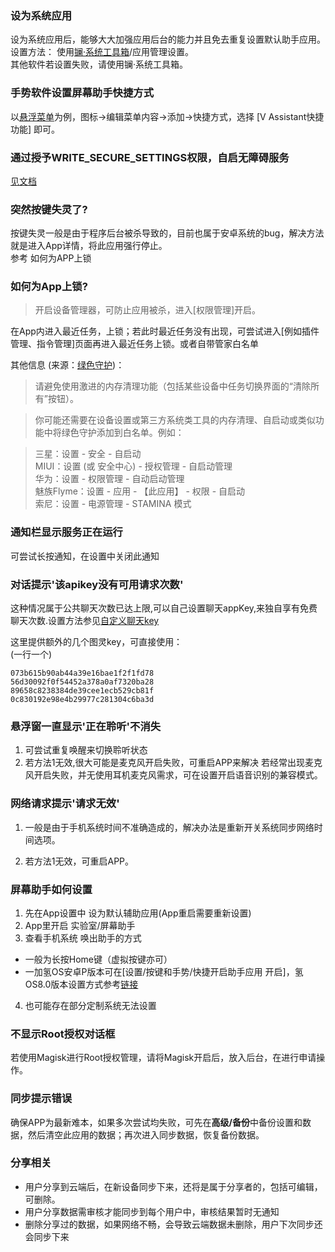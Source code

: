 ### 设为系统应用
设为系统应用后，能够大大加强应用后台的能力并且免去重复设置默认助手应用。
设置方法：
使用[镧·系统工具箱](https://www.coolapk.com/apk/xzr.La.systemtoolbox)/应用管理设置。  
其他软件若设置失败，请使用镧·系统工具箱。

### 手势软件设置屏幕助手快捷方式

以[悬浮菜单]()为例，图标->编辑菜单内容->添加->快捷方式，选择 [V Assistant快捷功能] 即可。


### 通过授予WRITE_SECURE_SETTINGS权限，自启无障碍服务

[见文档](...)

### 突然按键失灵了?
按键失灵一般是由于程序后台被杀导致的，目前也属于安卓系统的bug，解决方法就是进入App详情，将此应用强行停止。  
参考 如何为APP上锁

### 如何为App上锁?

> 开启设备管理器，可防止应用被杀，进入[权限管理]开启。

在App内进入最近任务，上锁；若此时最近任务没有出现，可尝试进入[例如插件管理、指令管理]页面再进入最近任务上锁。或者自带管家白名单

其他信息 (来源：[绿色守护](https://www.coolapk.com/apk/com.oasisfeng.greenify))：
> 请避免使用激进的内存清理功能（包括某些设备中任务切换界面的“清除所有”按钮）。  

>  你可能还需要在设备设置或第三方系统类工具的内存清理、自启动或类似功能中将绿色守护添加到白名单。例如：

>  三星：设置 - 安全 - 自启动  
>  MIUI：设置 (或 安全中心) - 授权管理 - 自启动管理  
>  华为：设置 - 权限管理 - 自动启动管理  
>  魅族Flyme：设置 - 应用 - 【此应用】 - 权限 - 自启动  
>  索尼：设置 - 电源管理 - STAMINA 模式


### 通知栏显示服务正在运行
可尝试长按通知，在设置中关闭此通知

### 对话提示'该apikey没有可用请求次数'
这种情况属于公共聊天次数已达上限,可以自己设置聊天appKey,来独自享有免费聊天次数.设置方法参见[自定义聊天key](https://vove.gitee.io/2019/01/24/custom_chat_system/)

这里提供额外的几个图灵key，可直接使用：  
(一行一个)
```
073b615b90ab44a39e16bae1f2f1fd78
56d30092f0f54452a378a0af7320ba28
89658c8238384de39cee1ecb529cb81f
0c830192e98e4b29977c281304c6ba3d
```

### 悬浮窗一直显示'正在聆听'不消失
1. 可尝试重复唤醒来切换聆听状态
2. 若方法1无效,很大可能是麦克风开启失败，可重启APP来解决
若经常出现麦克风开启失败，并无使用耳机麦克风需求，可在设置开启语音识别的兼容模式。

### 网络请求提示'请求无效'

1. 一般是由于手机系统时间不准确造成的，解决办法是重新开关系统同步网络时间选项。

2. 若方法1无效，可重启APP。

### 屏幕助手如何设置

1. 先在App设置中 设为默认辅助应用(App重启需要重新设置)
2. App里开启 实验室/屏幕助手
3. 查看手机系统 唤出助手的方式
  - 一般为长按Home键（虚拟按键亦可）
  - 一加氢OS安卓P版本可在[设置/按键和手势/快捷开启助手应用 开启]，氢OS8.0版本设置方式参考[链接](https://www.coolapk.com/feed/8889370)
4. 也可能存在部分定制系统无法设置

### 不显示Root授权对话框

若使用Magisk进行Root授权管理，请将Magisk开启后，放入后台，在进行申请操作。

### 同步提示错误

确保APP为最新难本，如果多次尝试均失败，可先在**高级/备份**中备份设置和数据，然后清空此应用的数据；再次进入同步数据，恢复备份数据。


### 分享相关 
- 用户分享到云端后，在新设备同步下来，还将是属于分享者的，包括可编辑，可删除。
- 用户分享数据需审核才能同步到每个用户中，审核结果暂时无通知
- 删除分享过的数据，如果网络不畅，会导致云端数据未删除，用户下次同步还会同步下来
